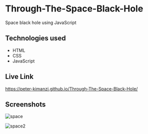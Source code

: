 # Through-The-Space-Black-Hole

Space black hole using JavaScript

## Technologies used

* HTML
* CSS
* JavaScript

## Live Link

https://peter-kimanzi.github.io/Through-The-Space-Black-Hole/


## Screenshots

![space](https://github.com/peter-kimanzi/Through-The-Space-Black-Hole/assets/71552773/b038a850-63ea-421b-b05c-38b8b02a54c8)

![space2](https://github.com/peter-kimanzi/Through-The-Space-Black-Hole/assets/71552773/80c4b80f-9fcf-4b95-9738-34aab11f8fba)
